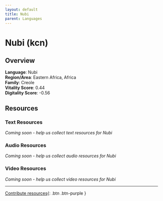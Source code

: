 ```yaml
---
layout: default
title: Nubi
parent: Languages
---
```


# Nubi (kcn)

## Overview

**Language**: Nubi  
**Region/Area**: Eastern Africa, Africa  
**Family**: Creole  
**Vitality Score**: 0.44  
**Digitality Score**: -0.56  

## Resources

### Text Resources
*Coming soon - help us collect text resources for Nubi*

### Audio Resources
*Coming soon - help us collect audio resources for Nubi*

### Video Resources
*Coming soon - help us collect video resources for Nubi*

---

[Contribute resources](https://fairtrain.github.io/){: .btn .btn-purple }
